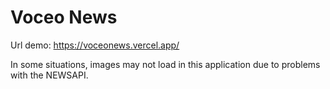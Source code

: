 # Voceo News

Url demo: https://voceonews.vercel.app/

In some situations, images may not load in this application due to problems with the NEWSAPI.
